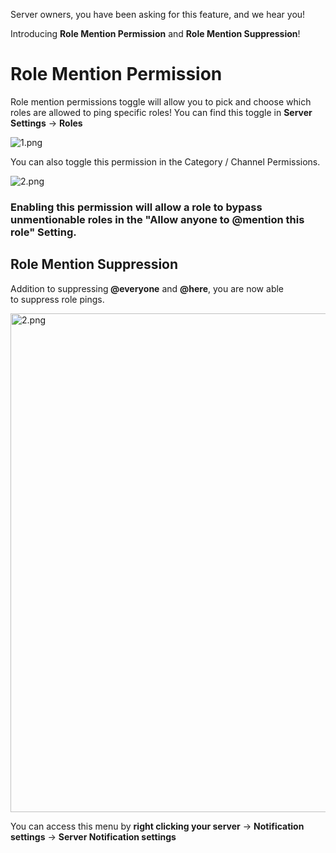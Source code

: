 <p><span style="font-family: -apple-system, BlinkMacSystemFont, 'Segoe UI', Helvetica, Arial, sans-serif;">Server owners, you have been asking for this feature, and we hear you!</span></p>
<p><span style="font-family: -apple-system, BlinkMacSystemFont, 'Segoe UI', Helvetica, Arial, sans-serif;">Introducing <strong>Role Mention Permission</strong> and <strong>Role Mention Suppression</strong>!</span></p>
<h1><strong>Role Mention Permission</strong></h1>
<p>Role mention permissions toggle will allow you to pick and choose which roles are allowed to ping specific roles! You can find this toggle in <strong>Server Settings</strong> → <strong>Roles</strong></p>
<p><img src="https://support.discord.com/hc/article_attachments/360049534871/1.png" alt="1.png"></p>
<p>You can also toggle this permission in the Category / Channel Permissions. </p>
<p><img src="https://support.discord.com/hc/article_attachments/360049534891/2.png" alt="2.png"></p>
<h3 class="wysiwyg-text-align-center">Enabling this permission will allow a role to bypass unmentionable roles in the "<strong>Allow anyone to @mention this role</strong>" Setting.</h3>
<h2><strong>Role Mention Suppression</strong></h2>
<p>Addition to suppressing<strong> @everyone</strong> and <strong>@here</strong>, you are now able to suppress role pings. </p>
<p><img src="https://support.discord.com/hc/article_attachments/360049450691/2.png" alt="2.png" width="611" height="798"></p>
<p>You can access this menu by <strong>right clicking your server</strong> → <strong>Notification settings</strong> → <strong>Server Notification settings</strong></p>